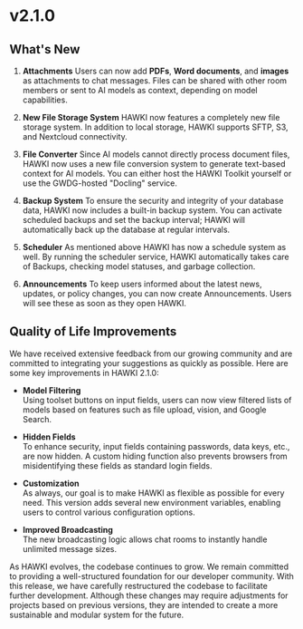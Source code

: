 # v2.1.0

## What's New

1. **Attachments**
   Users can now add **PDFs**, **Word documents**, and **images** as attachments to chat messages. Files can be shared
   with other room members or sent to AI models as context, depending on model capabilities.

2. **New File Storage System**
   HAWKI now features a completely new file storage system. In addition to local storage, HAWKI supports SFTP, S3, and
   Nextcloud connectivity.

3. **File Converter**
   Since AI models cannot directly process document files, HAWKI now uses a new file conversion system to generate
   text-based context for AI models. You can either host the HAWKI Toolkit yourself or use the GWDG-hosted "Docling"
   service.

4. **Backup System**
   To ensure the security and integrity of your database data, HAWKI now includes a built-in backup system. You can
   activate scheduled backups and set the backup interval; HAWKI will automatically back up the database at regular
   intervals.

5. **Scheduler**
   As mentioned above HAWKI has now a schedule system as well. By running the scheduler service, HAWKI automatically
   takes care of Backups, checking model statuses, and garbage collection.

6. **Announcements**
   To keep users informed about the latest news, updates, or policy changes, you can now create Announcements. Users
   will see these as soon as they open HAWKI.

## Quality of Life Improvements

We have received extensive feedback from our growing community and are committed to integrating your suggestions as
quickly as possible. Here are some key improvements in HAWKI 2.1.0:

- **Model Filtering**  
  Using toolset buttons on input fields, users can now view filtered lists of models based on features such as file
  upload, vision, and Google Search.


- **Hidden Fields**  
  To enhance security, input fields containing passwords, data keys, etc., are now hidden. A custom hiding function also
  prevents browsers from misidentifying these fields as standard login fields.


- **Customization**  
  As always, our goal is to make HAWKI as flexible as possible for every need. This version adds several new environment
  variables, enabling users to control various configuration options.


- **Improved Broadcasting**  
  The new broadcasting logic allows chat rooms to instantly handle unlimited message sizes.

As HAWKI evolves, the codebase continues to grow. We remain committed to providing a well-structured foundation for our
developer community. With this release, we have carefully restructured the codebase to facilitate further development.
Although these changes may require adjustments for projects based on previous versions, they are intended to create a
more sustainable and modular system for the future.
